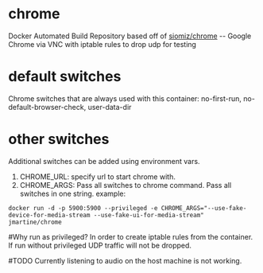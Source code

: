 # chrome
Docker Automated Build Repository based off of [siomiz/chrome](https://registry.hub.docker.com/u/siomiz/chrome/) -- Google Chrome via VNC with iptable rules to drop udp for testing 

# default switches
Chrome switches that are always used with this container: no-first-run, no-default-browser-check, user-data-dir
  
# other switches
Additional switches can be added using environment vars.

1. CHROME_URL: specify url to start chrome with.
2. CHROME_ARGS: Pass all switches to chrome command. Pass all switches in one string. example: 

```
docker run -d -p 5900:5900 --privileged -e CHROME_ARGS="--use-fake-device-for-media-stream --use-fake-ui-for-media-stream" jmartine/chrome
```
#Why run as privileged?
In order to create iptable rules from the container.  If run without privileged UDP traffic will not be dropped.

#TODO
Currently listening to audio on the host machine is not working.
